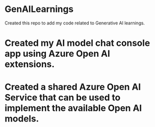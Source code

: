 # GenAILearnings
Created this repo to add my code related to Generative AI learnings.

# Created my AI model chat console app using Azure Open AI extensions.

# Created a shared Azure Open AI Service that can be used to implement the available Open AI models.




